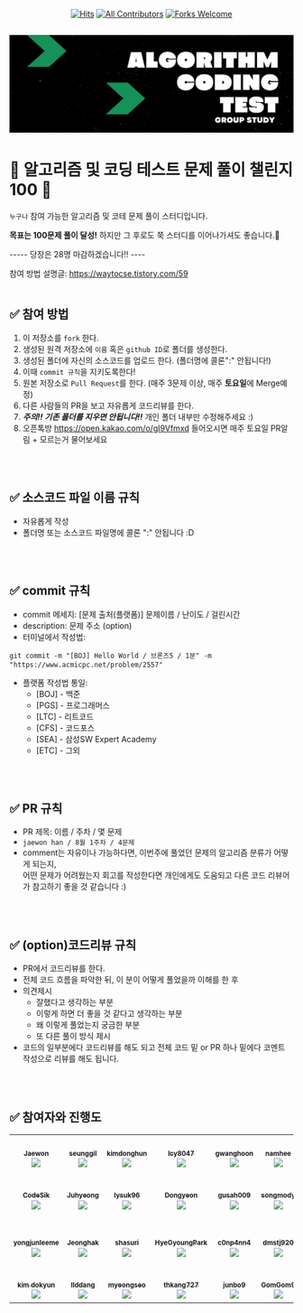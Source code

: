 <div align=center>
  
[![Hits](https://hits.seeyoufarm.com/api/count/incr/badge.svg?url=https%3A%2F%2Fgithub.com%2Fellynhan%2FChallenge100_Code_Test_Study&count_bg=%2379C83D&title_bg=%23555555&icon=&icon_color=%23E7E7E7&title=hits&edge_flat=false)](https://hits.seeyoufarm.com)
[![All Contributors](https://img.shields.io/badge/All_contributors-28-orange.svg?style=flat-square)](#)
[![Forks Welcome](https://img.shields.io/badge/Fork-welcome!!-brightgreen.svg?style=flat-square)](https://github.com/ellynhan/Challenge100_Code_Test_Study/fork)

</div>

![img](./.Readme/logo.png)
---
# 💯 알고리즘 및 코딩 테스트 문제 풀이 챌린지 100 📝
`누구나` 참여 가능한 알고리즘 및 코테 문제 풀이 스터디입니다.

**목표는 100문제 풀이 달성!** 하지만 그 후로도 쭉 스터디를 이어나가셔도 좋습니다.🥰

----- 당장은 28명 마감하겠습니다!! ----

참여 방법 설명글: <https://waytocse.tistory.com/59>
<br />
<br />

## ✅ 참여 방법
1. 이 저장소를 `fork` 한다.
2. 생성된 원격 저장소에 `이름` 혹은 `github ID`로 폴더를 생성한다.
3. 생성된 폴더에 자신의 소스코드를 업로드 한다. (폴더명에 콜론":" 안됩니다!)
4. 이때 `commit 규칙`을 지키도록한다!
5. 원본 저장소로 `Pull Request`를 한다. (매주 3문제 이상, 매주 **토요일**에 Merge예정)
6. 다른 사람들의 PR을 보고 자유롭게 코드리뷰를 한다.
7. ***주의!! 기존 폴더를 지우면 안됩니다!!*** 개인 폴더 내부만 수정해주세요 :)
8. 오픈톡방 <https://open.kakao.com/o/gI9Vfmxd> 들어오시면 매주 토요일 PR알림 + 모르는거 물어보세요 

<br />
<br />

## ✅ 소스코드 파일 이름 규칙
- 자유롭게 작성 
- 폴더명 또는 소스코드 파일명에 콜론 ":" 안됩니다 :D

<br />
<br />

## ✅ commit 규칙
- commit 메세지: [문제 출처(플랫폼)] 문제이름 / 난이도 / 걸린시간 
- description: 문제 주소 (option)
- 터미널에서 작성법: 
```
git commit -m "[BOJ] Hello World / 브론즈5 / 1분" -m "https://www.acmicpc.net/problem/2557"
```
- 플랫폼 작성법 통일: 
  * [BOJ] - 백준 
  * [PGS] - 프로그래머스
  * [LTC] - 리트코드
  * [CFS] - 코드포스
  * [SEA] - 삼성SW Expert Academy
  * [ETC] - 그외

<br />
<br />

## ✅ PR 규칙
- PR 제목: 이름 / 주차 / 몇 문제
-  ```jaewon han / 8월 1주차 / 4문제 ```
-  comment는 자유이나 가능하다면, 이번주에 풀었던 문제의 알고리즘 분류가 어떻게 되는지, <br> 어떤 문제가 어려웠는지 회고를 작성한다면 개인에게도 도움되고 다른 코드 리뷰어가 참고하기 좋을 것 같습니다 :)


<br />
<br />

## ✅ (option)코드리뷰 규칙
- PR에서 코드리뷰를 한다.
- 전체 코드 흐름을 파악한 뒤, 이 분이 어떻게 풀었을까 이해를 한 후 
- 의견제시
  -   잘했다고 생각하는 부분
  -   이렇게 하면 더 좋을 것 같다고 생각하는 부분
  -   왜 이렇게 풀었는지 궁금한 부분
  -   또 다른 풀이 방식 제시
- 코드의 일부분에다 코드리뷰를 해도 되고 전체 코드 밑 or PR 하나 밑에다 코멘트 작성으로 리뷰를 해도 됩니다.

<br />
<br />

## ✅ 참여자와 진행도
<table>
  <tr>
    <td align="center"><a href="https://github.com/ellynhan"><img src="https://avatars.githubusercontent.com/u/38302837?v=4?s=100" width="100px;" alt=""/><br /><sub><b>Jaewon</b><br><img src="https://us-central1-progress-markdown.cloudfunctions.net/progress/68" /></sub></a><br /></td>
    <td align="center"><a href="https://github.com/seunggil1"><img src="https://avatars.githubusercontent.com/u/38664481?v=4?s=100" width="100px;" alt=""/><br /><sub><b>seunggil</b><br><img src="https://us-central1-progress-markdown.cloudfunctions.net/progress/76" /></sub></a><br /></td>
    <td align="center"><a href="https://github.com/kdh2996"><img src="https://avatars.githubusercontent.com/u/49389321?v=4?s=100" width="100px;" alt=""/><br /><sub><b>kimdonghun</b><br><img src="https://us-central1-progress-markdown.cloudfunctions.net/progress/101" /></sub></a><br /></td>
    <td align="center"><a href="https://github.com/lcy8047"><img src="https://avatars.githubusercontent.com/u/35690965?v=4?s=100" width="100px;" alt=""/><br /><sub><b>lcy8047</b><br><img src="https://us-central1-progress-markdown.cloudfunctions.net/progress/69" /></sub></a><br /></td>
    <td align="center"><a href="https://github.com/siren16"><img src="https://avatars.githubusercontent.com/u/89844201?v=4?s=100" width="100px;" alt=""/><br /><sub><b>gwanghoon</b><br><img src="https://us-central1-progress-markdown.cloudfunctions.net/progress/33" /></sub></a><br /></td>
    <td align="center"><a href="https://github.com/nhee0410"><img src="https://avatars.githubusercontent.com/u/49919262?v=4?s=100" width="100px;" alt=""/><br /><sub><b>namhee</b><br><img src="https://us-central1-progress-markdown.cloudfunctions.net/progress/65" /></sub></a><br /></td>
    <td align="center"><a href="https://github.com/Yerin99"><img src="https://avatars.githubusercontent.com/u/63496777?v=4?s=100" width="100px;" alt=""/><br /><sub><b>Yerin99</b><br><img src="https://us-central1-progress-markdown.cloudfunctions.net/progress/26" /></sub></a><br /></td>
  </tr>
  <tr>
    <td align="center"><a href="https://github.com/CodeSik"><img src="https://avatars.githubusercontent.com/u/24884219?s=60&v=4?s=100" width="100px;" alt=""/><br /><sub><b>CodeSik</b><br><img src="https://us-central1-progress-markdown.cloudfunctions.net/progress/43" /></sub></a><br /></td>
    <td align="center"><a href="https://github.com/dydnrn12"><img src="https://avatars.githubusercontent.com/u/22445022?v=4?s=100" width="100px;" alt=""/><br /><sub><b>Juhyeong</b><br><img src="https://us-central1-progress-markdown.cloudfunctions.net/progress/12" /></sub></a><br /></td>
    <td align="center"><a href="https://github.com/lysuk96"><img src="https://avatars.githubusercontent.com/u/48303178?v=4?s=100" width="100px;" alt=""/><br /><sub><b>lysuk96</b><br><img src="https://us-central1-progress-markdown.cloudfunctions.net/progress/60" /></sub></a><br /></td>
    <td align="center"><a href="https://github.com/Dongyeon-k"><img src="https://avatars.githubusercontent.com/u/67852646?v=4?s=100" width="100px;" alt=""/><br /><sub><b>Dongyeon</b><br><img src="https://us-central1-progress-markdown.cloudfunctions.net/progress/30" /></sub></a><br /></td>
    <td align="center"><a href="https://github.com/gusah009"><img src="https://avatars.githubusercontent.com/u/26597702?v=4?s=100" width="100px;" alt=""/><br /><sub><b>gusah009</b><br><img src="https://us-central1-progress-markdown.cloudfunctions.net/progress/83" /></sub></a><br /></td>
    <td align="center"><a href="https://github.com/songmody"><img src="https://avatars.githubusercontent.com/u/48988927?v=4?s=100" width="100px;" alt=""/><br /><sub><b>songmody</b><br><img src="https://us-central1-progress-markdown.cloudfunctions.net/progress/33" /></sub></a><br /></td>
    <td align="center"><a href="https://github.com/Ernstjunger-1914"><img src="https://avatars.githubusercontent.com/u/77431606?v=4?s=100" width="100px;" alt=""/><br /><sub><b>Ernstjunger-1914</b><br><img src="https://us-central1-progress-markdown.cloudfunctions.net/progress/41" /></sub></a><br /></td>
  </tr>
  <tr>
    <td align="center"><a href="https://github.com/yongjunleeme"><img src="https://avatars.githubusercontent.com/u/48748376?v=4?s=100" width="100px;" alt=""/><br /><sub><b>yongjunleeme</b><br><img src="https://us-central1-progress-markdown.cloudfunctions.net/progress/25" /></sub></a><br /></td>
    <td align="center"><a href="https://github.com/JeonghakLee"><img src="https://avatars.githubusercontent.com/u/55916802?v=4?s=100" width="100px;" alt=""/><br /><sub><b>Jeonghak</b><br><img src="https://us-central1-progress-markdown.cloudfunctions.net/progress/22" /></sub></a><br /></td>
    <td align="center"><a href="https://github.com/shasuri"><img src="https://avatars.githubusercontent.com/u/29942514?v=4?s=100" width="100px;" alt=""/><br /><sub><b>shasuri</b><br><img src="https://us-central1-progress-markdown.cloudfunctions.net/progress/14" /></sub></a><br /></td>
    <td align="center"><a href="https://github.com/HyeGyoungPark"><img src="https://avatars.githubusercontent.com/u/64782678?v=4?s=100" width="100px;" alt=""/><br /><sub><b>HyeGyoungPark</b><br><img src="https://us-central1-progress-markdown.cloudfunctions.net/progress/16" /></sub></a><br /></td>
    <td align="center"><a href="https://github.com/c0np4nn4"><img src="https://avatars.githubusercontent.com/u/49471288?v=4?s=100" width="100px;" alt=""/><br /><sub><b>c0np4nn4</b><br><img src="https://us-central1-progress-markdown.cloudfunctions.net/progress/21" /></sub></a><br /></td>
    <td align="center"><a href="https://github.com/dmstj920"><img src="https://avatars.githubusercontent.com/u/96936437?v=4?s=100" width="100px;" alt=""/><br /><sub><b>dmstj920</b><br><img src="https://us-central1-progress-markdown.cloudfunctions.net/progress/14" /></sub></a><br /></td>
    <td align="center"><a href="https://github.com/qkoo0833"><img src="https://avatars.githubusercontent.com/u/49744571?v=4?s=100" width="100px;" alt=""/><br /><sub><b>seonghyun koo</b><br><img src="https://us-central1-progress-markdown.cloudfunctions.net/progress/11" /></sub></a><br /></td>
  </tr>
  <tr>
    <td align="center"><a href="https://github.com/jasper200207"><img src="https://avatars.githubusercontent.com/u/51306225?v=4?s=100" width="100px;" alt=""/><br /><sub><b>kim dokyun</b><br><img src="https://us-central1-progress-markdown.cloudfunctions.net/progress/14" /></sub></a><br /></td>
    <td align="center"><a href="https://github.com/llddang"><img src="https://avatars.githubusercontent.com/u/77055208?v=4?s=100" width="100px;" alt=""/><br /><sub><b>llddang</b><br><img src="https://us-central1-progress-markdown.cloudfunctions.net/progress/15" /></sub></a><br /></td>
    <td align="center"><a href="https://github.com/mia2583"><img src="https://avatars.githubusercontent.com/u/83392142?s=88&v=4?s=100" width="100px;" alt=""/><br /><sub><b>myeongseo</b><br><img src="https://us-central1-progress-markdown.cloudfunctions.net/progress/14" /></sub></a><br /></td>
    <td align="center"><a href="https://github.com/thkang727"><img src="https://avatars.githubusercontent.com/u/65062771?v=4?s=100" width="100px;" alt=""/><br /><sub><b>thkang727</b><br><img src="https://us-central1-progress-markdown.cloudfunctions.net/progress/15" /></sub></a><br /></td>
    <td align="center"><a href="https://github.com/junbo9"><img src="https://avatars.githubusercontent.com/u/96970186?v=4?s=100" width="100px;" alt=""/><br /><sub><b>junbo9</b><br><img src="https://us-central1-progress-markdown.cloudfunctions.net/progress/10" /></sub></a><br /></td>
    <td align="center"><a href="https://github.com/gomgom9"><img src="https://avatars.githubusercontent.com/u/96054406?v=4?s=100" width="100px;" alt=""/><br /><sub><b>GomGom9</b><br><img src="https://us-central1-progress-markdown.cloudfunctions.net/progress/30" /></sub></a><br /></td>
     <td align="center"><a href="https://github.com/eodudrepublic"><img src="https://avatars.githubusercontent.com/u/71918029?v=4?s=100" width="100px;" alt=""/><br /><sub><b>eodudrepublic</b><br><img src="https://us-central1-progress-markdown.cloudfunctions.net/progress/25" /></sub></a><br /></td>
  </tr>
</table>


<br />
<br />
